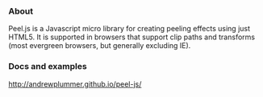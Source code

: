 ### About

Peel.js is a Javascript micro library for creating peeling effects using just HTML5.
It is supported in browsers that support clip paths and transforms (most evergreen
browsers, but generally excluding IE).

### Docs and examples

http://andrewplummer.github.io/peel-js/
